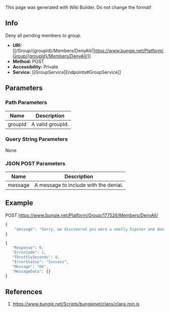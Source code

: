 <span class="wiki-builder">This page was generated with Wiki Builder. Do not change the format!</span>

## Info
Deny all pending members to group. 
* **URI:** [[/Group/{groupId}/Members/DenyAll/|https://www.bungie.net/Platform/Group/{groupId}/Members/DenyAll/]]
* **Method:** POST
* **Accessibility:** Private
* **Service:** [[GroupService|Endpoints#GroupService]]

## Parameters
### Path Parameters
Name | Description
---- | -----------
groupId | A valid groupId.

### Query String Parameters
None

### JSON POST Parameters
Name | Description
---- | -----------
message | A message to include with the denial. 

## Example
POST https://www.bungie.net/Platform/Group/177526/Members/DenyAll/
```javascript
{
    "message": "Sorry, we discovered you were a smelly hipster and denied you access to our exclusive clan."
}
```
 ```javascript
{
    "Response": 0,
    "ErrorCode": 1,
    "ThrottleSeconds": 0,
    "ErrorStatus": "Success",
    "Message": "Ok",
    "MessageData": {}
}
```

## References
1. https://www.bungie.net/Scripts/bungienet/clans/clans.min.js
